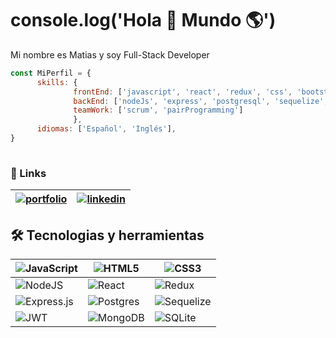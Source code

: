 # console.log('Hola 👋 Mundo 🌎')

Mi nombre es Matias y soy Full-Stack Developer

```javascript
const MiPerfil = {
      skills: {
              frontEnd: ['javascript', 'react', 'redux', 'css', 'bootstrap', 'HTML'],
              backEnd: ['nodeJs', 'express', 'postgresql', 'sequelize', 'passport'],
              teamWork: ['scrum', 'pairProgramming'] 
              },
      idiomas: ['Español', 'Inglés'],
}
 
```

### 🔗 Links

|[![portfolio](https://img.shields.io/badge/my_portfolio-000?style=for-the-badge&logo=ko-fi&logoColor=white)](https://portfolio-matiasnasif.vercel.app/)| [![linkedin](https://img.shields.io/badge/linkedin-0A66C2?style=for-the-badge&logo=linkedin&logoColor=white)](https://www.linkedin.com/in/matiasnasif/) |
|-------- |--------|


## 🛠 Tecnologias y herramientas

|![JavaScript](https://img.shields.io/badge/javascript-%23323330.svg?style=for-the-badge&logo=javascript&logoColor=%23F7DF1E)|![HTML5](https://img.shields.io/badge/html5-%23E34F26.svg?style=for-the-badge&logo=html5&logoColor=white)|![CSS3](https://img.shields.io/badge/css3-%231572B6.svg?style=for-the-badge&logo=css3&logoColor=white)|
|-------- |--------|--------|
|![NodeJS](https://img.shields.io/badge/node.js-6DA55F?style=for-the-badge&logo=node.js&logoColor=white)|![React](https://img.shields.io/badge/react-%2320232a.svg?style=for-the-badge&logo=react&logoColor=%2361DAFB)|![Redux](https://img.shields.io/badge/redux-%23593d88.svg?style=for-the-badge&logo=redux&logoColor=white)|
|![Express.js](https://img.shields.io/badge/express.js-%23404d59.svg?style=for-the-badge&logo=express&logoColor=%2361DAFB)|![Postgres](https://img.shields.io/badge/postgres-%23316192.svg?style=for-the-badge&logo=postgresql&logoColor=white)|![Sequelize](https://img.shields.io/badge/Sequelize-52B0E7?style=for-the-badge&logo=Sequelize&logoColor=white)|
|![JWT](https://img.shields.io/badge/JWT-black?style=for-the-badge&logo=JSON%20web%20tokens)|![MongoDB](https://img.shields.io/badge/MongoDB-%234ea94b.svg?style=for-the-badge&logo=mongodb&logoColor=white)|![SQLite](https://img.shields.io/badge/sqlite-%2307405e.svg?style=for-the-badge&logo=sqlite&logoColor=white)|


 
